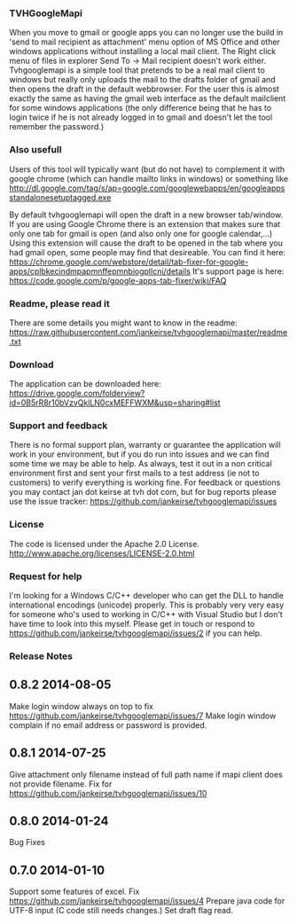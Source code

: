 ### TVHGoogleMapi

When you move to gmail or google apps you can no longer use the build in 'send to mail recipient as attachment' menu option of MS Office and other windows applications without installing a local mail client. The Right click menu of files in explorer Send To -> Mail recipient doesn't work either. Tvhgooglemapi is a simple tool that pretends to be a real mail client to windows but really only uploads the mail to the drafts folder of gmail and then opens the draft in the default webbrowser. For the user this is almost exactly the same as having the gmail web interface as the default mailclient for some windows applications (the only difference being that he has to login twice if he is not already logged in to gmail and doesn't let the tool remember the password.)

### Also usefull
Users of this tool will typically want (but do not have) to complement it with google chrome (which can handle mailto links in windows) or something like http://dl.google.com/tag/s/ap=google.com/googlewebapps/en/googleappsstandalonesetuptagged.exe

By default tvhgooglemapi will open the draft in a new browser tab/window. If you are using Google Chrome there is an extension that makes sure that only one tab for gmail is open (and also only one for google calendar,...) Using this extension will cause the draft to be opened in the tab where you had gmail open, some people may find that desireable. You can find it here: https://chrome.google.com/webstore/detail/tab-fixer-for-google-apps/cplbkecindmpapmnffepmnbiogpllcni/details It's support page is here: https://code.google.com/p/google-apps-tab-fixer/wiki/FAQ

### Readme, please read it
There are some details you might want to know in the readme: https://raw.githubusercontent.com/jankeirse/tvhgooglemapi/master/readme.txt

### Download
The application can be downloaded here: https://drive.google.com/folderview?id=0B5rR8r10bVzvQklLN0cxMEFFWXM&usp=sharing#list

### Support and feedback
There is no formal support plan, warranty or guarantee the application will work in your environment, but if you do run into issues and we can find some time we may be able to help. As always, test it out in a non critical environment first and sent your first mails to a test address (ie not to customers) to verify everything is working fine. For feedback or questions you may contact jan dot keirse at tvh dot com, but for bug reports please use the issue tracker: https://github.com/jankeirse/tvhgooglemapi/issues

### License
The code is licensed under the Apache 2.0 License. http://www.apache.org/licenses/LICENSE-2.0.html

### Request for help
I'm looking for a Windows C/C++ developer who can get the DLL to handle international encodings (unicode) properly. This is probably very very easy for someone who's used to working in C/C++ with Visual Studio but I don't have time to look into this myself. Please get in touch or respond to https://github.com/jankeirse/tvhgooglemapi/issues/2 if you can help.

### Release Notes
## 0.8.2 2014-08-05

Make login window always on top to fix https://github.com/jankeirse/tvhgooglemapi/issues/7
Make login window complain if no email address or password is provided.

## 0.8.1 2014-07-25

Give attachment only filename instead of full path name if mapi client does not provide filename. Fix for https://github.com/jankeirse/tvhgooglemapi/issues/10

## 0.8.0 2014-01-24

Bug Fixes

## 0.7.0 2014-01-10

Support some features of excel. Fix https://github.com/jankeirse/tvhgooglemapi/issues/4
Prepare java code for UTF-8 input (C code still needs changes.)
Set draft flag read.
